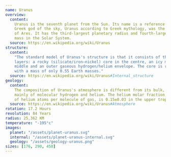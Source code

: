 ```yaml
---
name: Uranus
overview:
  content:
    Uranus is the seventh planet from the Sun. Its name is a reference to the
    Greek god of the sky, Uranus according to Greek mythology, was the great-grandfather
    of Ares. It has the third-largest planetary radius and fourth-largest planetary
    mass in the Solar System.
  source: https://en.wikipedia.org/wiki/Uranus
structure:
  content:
    "The standard model of Uranus's structure is that it consists of three
    layers: a rocky (silicate/iron–nickel) core in the centre, an icy mantle in the
    middle and an outer gaseous hydrogen/helium envelope. The core is relatively small,
    with a mass of only 0.55 Earth masses."
  source: https://en.wikipedia.org/wiki/Uranus#Internal_structure
geology:
  content:
    The composition of Uranus's atmosphere is different from its bulk, consisting
    mainly of molecular hydrogen and helium. The helium molar fraction, i.e. the number
    of helium atoms per molecule of gas, is 0.15±0.03 in the upper troposphere.
  source: https://en.wikipedia.org/wiki/Uranus#Atmosphere
rotation: 17.2 Hours
revolution: 84 Years
radius: 25,362 KM
temperature: "-195°c"
images:
  planet: "/assets/planet-uranus.svg"
  internal: "/assets/planet-uranus-internal.svg"
  geology: "/assets/geology-uranus.png"
sizes: [176, 290, 458]
---
```

